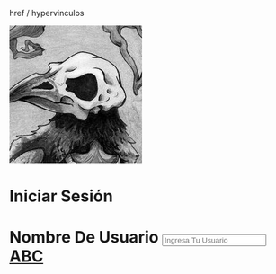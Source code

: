 href / hypervinculos



<!DOCTYPE html>
<html>

<head>
	<meta charset="utf-8">
	<title>Aprendiendo a programar</title>
	<link rel="stylesheet" href="login.css">
</head>

<body>
		<div class="login-box">
		<img src="logo.png" class="avatar" alt="Avatar Image">
		<h1> Iniciar Sesión <h1>
    <label for="username">Nombre De Usuario</label>
    <input type="text" placeholder="Ingresa Tu Usuario">
    <a href="https://www.google.com">ABC</a>
</body>
